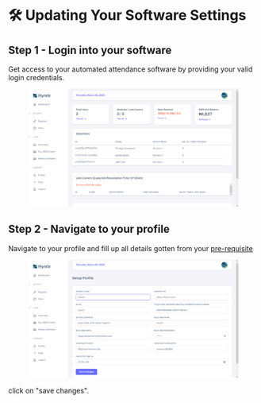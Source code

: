 # 🛠 Updating Your Software Settings

## Step 1 - Login into your software

Get access to your automated attendance software by providing your valid login credentials.

<figure><img src="../.gitbook/assets/image_2023-03-02_132044914.png" alt=""><figcaption></figcaption></figure>

## Step 2 - Navigate to your profile

Navigate to your profile and fill up all details gotten from your [pre-requisite](broken-reference)

<figure><img src="../.gitbook/assets/image_2023-03-02_132314642.png" alt=""><figcaption></figcaption></figure>

click on "save changes".
